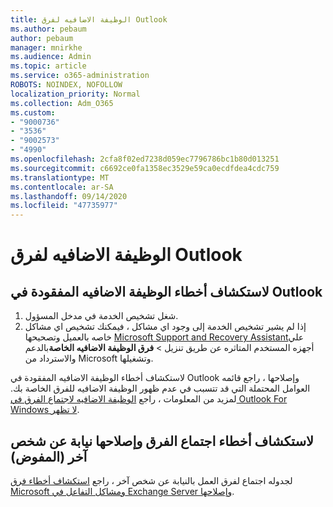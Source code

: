 ```yaml
---
title: الوظيفة الاضافيه لفرق Outlook
ms.author: pebaum
author: pebaum
manager: mnirkhe
ms.audience: Admin
ms.topic: article
ms.service: o365-administration
ROBOTS: NOINDEX, NOFOLLOW
localization_priority: Normal
ms.collection: Adm_O365
ms.custom:
- "9000736"
- "3536"
- "9002573"
- "4990"
ms.openlocfilehash: 2cfa8f02ed7238d059ec7796786bc1b80d013251
ms.sourcegitcommit: c6692ce0fa1358ec3529e59ca0ecdfdea4cdc759
ms.translationtype: MT
ms.contentlocale: ar-SA
ms.lasthandoff: 09/14/2020
ms.locfileid: "47735977"
---
```

# <a name="teams-outlook-add-in"></a>الوظيفة الاضافيه لفرق Outlook

## <a name="to-troubleshoot-a-missing-teams-outlook-add-in"></a>لاستكشاف أخطاء الوظيفة الاضافيه المفقودة في Outlook

1. شغل تشخيص الخدمة في مدخل المسؤول. 
2. إذا لم يشير تشخيص الخدمة إلى وجود اي مشاكل ، فيمكنك تشخيص اي مشاكل خاصه بالعميل وتصحيحها [Microsoft Support and Recovery Assistant](https://aka.ms/SaRA-TeamsAddInScenario)علي أجهزه المستخدم المتاثره عن طريق تنزيل  >  **فرق الوظيفة الاضافيه الخاصة**بالدعم والاسترداد من Microsoft وتشغيلها.

لاستكشاف أخطاء الوظيفة الاضافيه المفقودة في Outlook وإصلاحها ، راجع قائمه العوامل المحتملة التي قد تتسبب في عدم ظهور الوظيفة الاضافيه للفرق الخاصة بك. لمزيد من المعلومات ، راجع [الوظيفة الاضافيه لاجتماع الفرق في Outlook For Windows لا تظهر](https://docs.microsoft.com/microsoftteams/teams-add-in-for-outlook#teams-meeting-add-in-in-outlook-for-windows-does-not-show).

## <a name="to-troubleshoot-scheduling-a-teams-meeting-on-behalf-of-someone-else-delegate"></a>لاستكشاف أخطاء اجتماع الفرق وإصلاحها نيابة عن شخص آخر (المفوض)

لجدوله اجتماع لفرق العمل بالنيابة عن شخص آخر ، راجع [استكشاف أخطاء فرق Microsoft ومشاكل التفاعل في Exchange Server وإصلاحها](https://docs.microsoft.com/microsoftteams/troubleshoot/known-issues/teams-exchange-interaction-issue).
